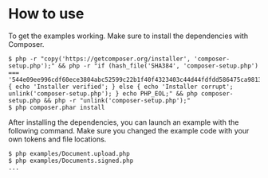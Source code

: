 # How to use

To get the examples working. Make sure to install the dependencies with Composer.


    $ php -r "copy('https://getcomposer.org/installer', 'composer-setup.php');" && php -r "if (hash_file('SHA384', 'composer-setup.php') === '544e09ee996cdf60ece3804abc52599c22b1f40f4323403c44d44fdfdd586475ca9813a858088ffbc1f233e9b180f061') { echo 'Installer verified'; } else { echo 'Installer corrupt'; unlink('composer-setup.php'); } echo PHP_EOL;" && php composer-setup.php && php -r "unlink('composer-setup.php');"
    $ php composer.phar install

After installing the dependencies, you can launch an example with the following command. Make sure you changed the example code with your own tokens and file locations.

    $ php examples/Document.upload.php
    $ php examples/Documents.signed.php
    ...
